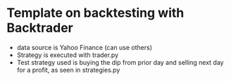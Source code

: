 # Template on backtesting with Backtrader

- data source is Yahoo Finance (can use others)
- Strategy is executed with trader.py
- Test strategy used is buying the dip from prior day and selling next day for a profit, as seen in strategies.py